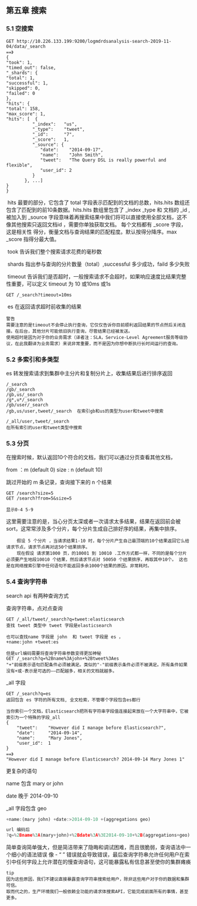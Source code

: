 ## 第五章  搜索



### 5.1 空搜索

```
GET http://10.226.133.199:9200/logmdrdsanalysis-search-2019-11-04/data/_search
==》
{
"took": 1,
"timed_out": false,
"_shards": {
"total": 1,
"successful": 1,
"skipped": 0,
"failed": 0
},
"hits": {
"total": 158,
"max_score": 1,
"hits": [  {
          "_index":   "us",
          "_type":    "tweet",
          "_id":      "7",
          "_score":   1,
          "_source": {
             "date":    "2014-09-17",
             "name":    "John Smith",
             "tweet":   "The Query DSL is really powerful and flexible",
             "user_id": 2
          }
       }, ...]
}
}
```

​	hits  最要的部分，它包含了 total 字段表示匹配到的文档的总数，hits.hits 数组还包含了匹配到的前10条数据。hits.hits 数组里包含了 _index  _type 和 文档的 _id ,被加入到 _source 字段意味着再搜索结果中我们将可以直接使用全部文档，这不像其他搜索只返回文档id ，需要你单独获取文档。 每个文档都有 _score 字段，这是相关性 得分，衡量文档与查询结果的匹配程度。默认按得分降序。max _score 指得分最大值。

​	took 告诉我们整个搜索请求花费的毫秒数

​	shards   指出参与查询的分片数量（total）,successful 多少成功，faild 多少失败

​	timeout 告诉我们是否超时，一般搜索请求不会超时，如果响应速度比结果完整性重要，可以定义 timeout 为 10 或10ms 或1s 

```
GET /_search?timeout=10ms
```

​	es 在返回请求超时前收集的结果

```
警告
需要注意的是timeout不会停止执行查询，它仅仅告诉你目前顺利返回结果的节点然后关闭连接。在后台，其他分片可能依旧执行查询，尽管结果已经被发送。
使用超时是因为对于你的业务需求（译者注：SLA，Service-Level Agreement服务等级协议，在此我翻译为业务需求）来说非常重要，而不是因为你想中断执行长时间运行的查询。
```

### 5.2 多索引和多类型

es 转发搜索请求到集群中主分片和复制分片上，收集结果后进行排序返回

```
/_search
/gb/_search
/gb,us/_search
/g*,u*/_search
/gb/user/_search
/gb,us/user,tweet/_search  在索引gb和us的类型为user和tweet中搜索

/_all/user,tweet/_search
在所有索引的user和tweet类型中搜索
```

### 5.3 分页

​	在搜索时候，默认返回10个符合的文档，我们可以通过分页查看其他文档， 

from ：m  (default 0)         size : n (default 10)

 跳过开始的 m 条记录，查询接下来的 n 个结果

```
GET /search?size=5
GET /search?from=5&size=5

显示0-4 5-9
```

这里需要注意的是，当心分页太深或者一次请求太多结果，结果在返回前会被sort，这常常涉及多个分片，每个分片生成自己排好序的结果，再集中排序。

```
	假设 5 个分片 ，当请求结果1-10 时，每个分片产生自己最顶端的10个结果返回它么给请求节点，请求节点再对这50个结果排序。
	现在假设 请求第1000 页，的10001 到 10010 .工作方式都一样，不同的是每个分片必须要产生地段10010 个结果，然后请求节点对 50050 个结果排序，再取其中10个。 这也是在网络搜索引擎中任何语句不能返回多余1000个结果的原因。非常耗时。
```

### 5.4 查询字符串

search api 有两种查询方式 

查询字符串，点对点查询

```
GET /_all/tweet/_search?q=tweet:elasticsearch
查找 tweet 类型中 tweet 字段是elasticsearch

也可以查找name 字段是 john  和 tweet 字段是 es ，
+name:john +tweet:es

但是url编码需要将查询字符串参数变得更加神秘
GET /_search?q=%2Bname%3Ajohn+%2Btweet%3Aes
"+"前缀表示语句匹配条件必须被满足。类似的"-"前缀表示条件必须不被满足。所有条件如果没有+或-表示是可选的——匹配越多，相关的文档就越多。
```

_all 字段

```
GET /_search?q=es
返回包含 es 字符的所有文档, 全文检索，不管哪个字段包含es都行

当你索引一个文档，Elasticsearch把所有字符串字段值连接起来放在一个大字符串中，它被索引为一个特殊的字段_all
{
    "tweet":    "However did I manage before Elasticsearch?",
    "date":     "2014-09-14",
    "name":     "Mary Jones",
    "user_id":  1
}
==》
"However did I manage before Elasticsearch? 2014-09-14 Mary Jones 1"
```

更复杂的语句

name 包含  mary or john

date 晚于  2014-09-10

_all 字段包含 geo

```javascript
+name:(mary john) +date:>2014-09-10 +(aggregations geo)

url 编码后
?q=%2Bname%3A(mary+john)+%2Bdate%3A%3E2014-09-10+%2B(aggregations+geo)
```

​	简单查询简单强大，但是简洁带来了隐晦和调试困难，而且很脆弱，查询语法中一个细小的语法错误 像 - “ ” 错误就会导致错误，最后查询字符串允许任何用户在索引中任何字段上允许潜在的慢查询语句，这可能暴露私有信息甚至使你的集群瘫痪

```
tip
因为这些原因，我们不建议直接暴露查询字符串搜索给用户，除非这些用户对于你的数据和集群可信。
取而代之的，生产环境我们一般依赖全功能的请求体搜索API，它能完成前面所有的事情，甚至更多。
```

